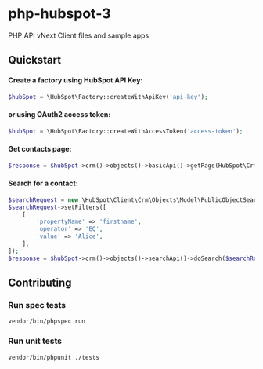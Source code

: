 # php-hubspot-3
PHP API vNext Client files and sample apps

## Quickstart

#### Create a factory using HubSpot API Key:

```php
$hubSpot = \HubSpot\Factory::createWithApiKey('api-key');
```

#### or using OAuth2 access token:

```php
$hubSpot = \HubSpot\Factory::createWithAccessToken('access-token');
```

#### Get contacts page:

```php
$response = $hubSpot->crm()->objects()->basicApi()->getPage(HubSpot\Crm\ObjectType::CONTACTS);
```

#### Search for a contact:

```php
$searchRequest = new \HubSpot\Client\Crm\Objects\Model\PublicObjectSearchRequest();
$searchRequest->setFilters([
    [
        'propertyName' => 'firstname',
        'operator' => 'EQ',
        'value' => 'Alice',
    ],
]);
$response = $hubSpot->crm()->objects()->searchApi()->doSearch($searchRequest);
```

## Contributing

### Run spec tests

```
vendor/bin/phpspec run
```

### Run unit tests

```
vendor/bin/phpunit ./tests
```

